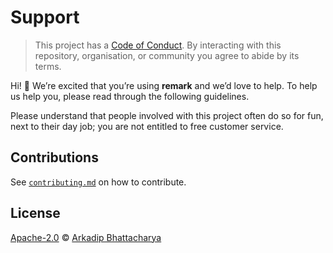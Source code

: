 # Support

> This project has a [Code of Conduct](https://github.com/darkmatter18/react-auth-jwt/blob/master/CODE_OF_CONDUCT.md).
> By interacting with this repository, organisation, or community you agree to
> abide by its terms.

Hi!  👋
We’re excited that you’re using **remark** and we’d love to help.
To help us help you, please read through the following guidelines.

Please understand that people involved with this project often do so for fun,
next to their day job; you are not entitled to free customer service.

## Contributions

See [`contributing.md`](https://github.com/darkmatter18/react-auth-jwt/blob/master/CONTRIBUTING.md) on how to contribute.

## License

[Apache-2.0](https://github.com/darkmatter18/react-auth-jwt/blob/master/LICENSE) © [Arkadip Bhattacharya](https://github.com/darkmatter18)

